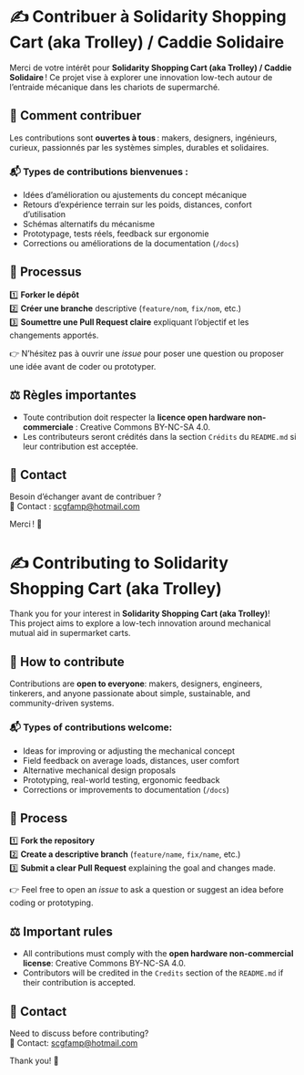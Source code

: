 # ✍️ Contribuer à Solidarity Shopping Cart (aka Trolley) / Caddie Solidaire

Merci de votre intérêt pour **Solidarity Shopping Cart (aka Trolley) / Caddie Solidaire** ! Ce projet vise à explorer une innovation low-tech autour de l’entraide mécanique dans les chariots de supermarché.

## 🔧 Comment contribuer

Les contributions sont **ouvertes à tous** : makers, designers, ingénieurs, curieux, passionnés par les systèmes simples, durables et solidaires.

### 📬 Types de contributions bienvenues :
- Idées d’amélioration ou ajustements du concept mécanique
- Retours d’expérience terrain sur les poids, distances, confort d’utilisation
- Schémas alternatifs du mécanisme
- Prototypage, tests réels, feedback sur ergonomie
- Corrections ou améliorations de la documentation (`/docs`)

## 🚦 Processus

1️⃣ **Forker le dépôt**  
2️⃣ **Créer une branche** descriptive (`feature/nom`, `fix/nom`, etc.)  
3️⃣ **Soumettre une Pull Request claire** expliquant l’objectif et les changements apportés.

👉 N’hésitez pas à ouvrir une *issue* pour poser une question ou proposer une idée avant de coder ou prototyper.

## ⚖️ Règles importantes

- Toute contribution doit respecter la **licence open hardware non-commerciale** : Creative Commons BY-NC-SA 4.0.
- Les contributeurs seront crédités dans la section `Crédits` du `README.md` si leur contribution est acceptée.

## 🤝 Contact

Besoin d’échanger avant de contribuer ?  
📧 Contact : [scgfamp@hotmail.com](mailto:scgfamp@hotmail.com)

Merci ! 🚀

# ✍️ Contributing to Solidarity Shopping Cart (aka Trolley)

Thank you for your interest in **Solidarity Shopping Cart (aka Trolley)**!  
This project aims to explore a low-tech innovation around mechanical mutual aid in supermarket carts.

## 🔧 How to contribute

Contributions are **open to everyone**: makers, designers, engineers, tinkerers, and anyone passionate about simple, sustainable, and community-driven systems.

### 📬 Types of contributions welcome:
- Ideas for improving or adjusting the mechanical concept
- Field feedback on average loads, distances, user comfort
- Alternative mechanical design proposals
- Prototyping, real-world testing, ergonomic feedback
- Corrections or improvements to documentation (`/docs`)

## 🚦 Process

1️⃣ **Fork the repository**  
2️⃣ **Create a descriptive branch** (`feature/name`, `fix/name`, etc.)  
3️⃣ **Submit a clear Pull Request** explaining the goal and changes made.

👉 Feel free to open an *issue* to ask a question or suggest an idea before coding or prototyping.

## ⚖️ Important rules

- All contributions must comply with the **open hardware non-commercial license**: Creative Commons BY-NC-SA 4.0.
- Contributors will be credited in the `Credits` section of the `README.md` if their contribution is accepted.

## 🤝 Contact

Need to discuss before contributing?  
📧 Contact: [scgfamp@hotmail.com](mailto:scgfamp@hotmail.com)

Thank you! 🚀

